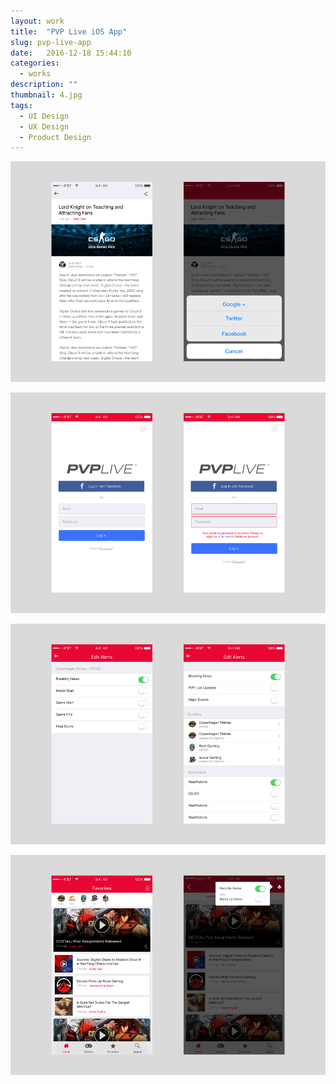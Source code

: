 ```yaml
---
layout: work
title:  "PVP Live iOS App"
slug: pvp-live-app
date:   2016-12-18 15:44:10
categories:
  - works
description: ""
thumbnail: 4.jpg
tags:
  - UI Design
  - UX Design
  - Product Design
---
```


![](/img/work/pvp-live-app/1.jpg)

![](/img/work/pvp-live-app/2.jpg)

![](/img/work/pvp-live-app/3.jpg)

![](/img/work/pvp-live-app/4.jpg)
